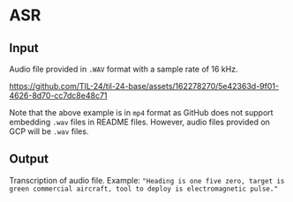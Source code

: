 # ASR

## Input

Audio file provided in `.WAV` format with a sample rate of 16 kHz.

https://github.com/TIL-24/til-24-base/assets/162278270/5e42363d-9f01-4626-8d70-cc7dc8e48c71

Note that the above example is in `mp4` format as GitHub does not support embedding `.wav` files in README files. However, audio files provided on GCP will be `.wav` files.

## Output

Transcription of audio file. Example: `"Heading is one five zero, target is green commercial aircraft, tool to deploy is electromagnetic pulse."`
